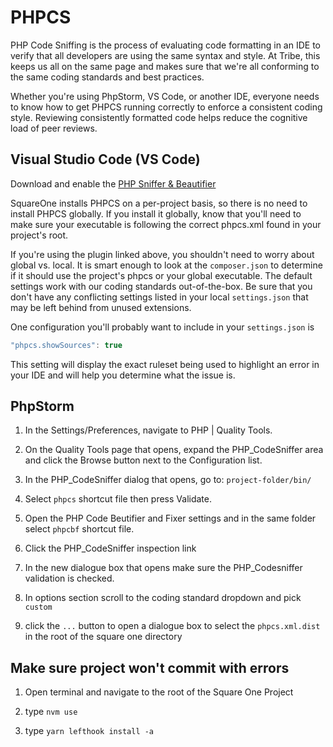 # PHPCS

PHP Code Sniffing is the process of evaluating code formatting in an IDE to verify that all developers are using the same syntax and style. At Tribe, this keeps us all on the same page and makes sure that we're all conforming to the same coding standards and best practices.

Whether you're using PhpStorm, VS Code, or another IDE, everyone needs to know how to get PHPCS running correctly to enforce a consistent coding style. Reviewing consistently formatted code helps reduce the cognitive load of peer reviews.

## Visual Studio Code (VS Code)
Download and enable the [PHP Sniffer & Beautifier](https://marketplace.visualstudio.com/items?itemName=ValeryanM.vscode-phpsab)

SquareOne installs PHPCS on a per-project basis, so there is no need to install PHPCS globally. If you install it globally, know that you'll need to make sure your executable is following the correct phpcs.xml found in your project's root.

If you're using the plugin linked above, you shouldn't need to worry about global vs. local. It is smart enough to look at the `composer.json` to determine if it should use the project's phpcs or your global executable. The default settings work with our coding standards out-of-the-box. Be sure that you don't have any conflicting settings listed in your local `settings.json` that may be left behind from unused extensions.

One configuration you'll probably want to include in your `settings.json` is
```js
"phpcs.showSources": true
```
This setting will display the exact ruleset being used to highlight an error in your IDE and will help you determine what the issue is.

## PhpStorm

1. In the Settings/Preferences, navigate to PHP | Quality Tools.

2. On the Quality Tools page that opens, expand the PHP_CodeSniffer area and click the Browse button next to the Configuration list.

3. In the PHP_CodeSniffer dialog that opens, go to: `project-folder/bin/`

4. Select `phpcs` shortcut file then press Validate.

5. Open the PHP Code Beutifier and Fixer settings and in the same folder select `phpcbf` shortcut file.

6. Click the PHP_CodeSniffer inspection link

7. In the new dialogue box that opens make sure the PHP_Codesniffer validation is checked. 

8. In options section scroll to the coding standard dropdown and pick `custom`

9. click the `...` button to open a dialogue box to select the `phpcs.xml.dist` in the root of the square one directory

## Make sure project won't commit with errors

1. Open terminal and navigate to the root of the Square One Project

2. type `nvm use`

3. type `yarn lefthook install -a`
